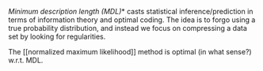 *Minimum description length (MDL)** casts statistical inference/prediction in terms of information theory and optimal coding. The idea is to forgo using a true probability distribution, and instead we focus on compressing a data set by looking for regularities. 

The [[normalized maximum likelihood]] method is optimal (in what sense?) w.r.t. MDL.